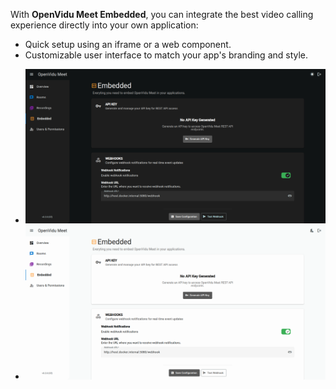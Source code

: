 With **OpenVidu Meet Embedded**, you can integrate the best video calling experience directly into your own application:

- Quick setup using an iframe or a web component.
- Customizable user interface to match your app's branding and style.

<div class="grid cards no-border no-shadow" markdown>

- ![OpenVidu Meet Embedded into a web app](../../assets/images/meet/meet-embedded-dark.png)
- ![OpenVidu Meet Embedded into a mobile app](../../assets/images/meet/meet-embedded-light.png)

</div>